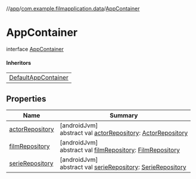 //[app](../../../index.md)/[com.example.filmapplication.data](../index.md)/[AppContainer](index.md)

# AppContainer

interface [AppContainer](index.md)

#### Inheritors

| |
|---|
| [DefaultAppContainer](../-default-app-container/index.md) |

## Properties

| Name | Summary |
|---|---|
| [actorRepository](actor-repository.md) | [androidJvm]<br>abstract val [actorRepository](actor-repository.md): [ActorRepository](../../com.example.filmapplication.repository/-actor-repository/index.md) |
| [filmRepository](film-repository.md) | [androidJvm]<br>abstract val [filmRepository](film-repository.md): [FilmRepository](../../com.example.filmapplication.repository/-film-repository/index.md) |
| [serieRepository](serie-repository.md) | [androidJvm]<br>abstract val [serieRepository](serie-repository.md): [SerieRepository](../../com.example.filmapplication.repository/-serie-repository/index.md) |
